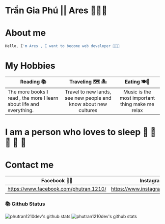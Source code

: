 
# Trần Gia Phú || Ares :black_heart::black_heart::black_heart:

# About me

```javascript
Hello, I'm Ares , I want to become web developer 🖤🖤🖤
```

# My Hobbies

| Reading :books: | Traveling :world_map: :desert_island: | Eating :plate_with_cutlery::chopsticks:|
| --------------- | :-----------------------------------: | :------------------------------------: |
| The more books I read , the more I learn about life and everything. | Travel to new lands, see new people and know about new cultures | Music is the most important thing make me relax | :honey_pot: :crab: 	:lobster: :green_salad: :hotdog: :hamburger:	:meat_on_bone: :poultry_leg: |

# I am a person who loves to sleep 	:rofl:	:rofl:	:rofl:	:rofl:	:rofl:

# Contact me

| Facebook :black_heart::black_heart: |Instagram :heart::heart: | Gmail :love_letter:|
| :------------------------------------: | :------------------------------------: | :-----------------------: |
| https://www.facebook.com/phutran.1210/ | https://www.instagram.com/phutr1210/   |  phutran1210.dev@gmail.com |

### 📚 Github Status
![phutran1210dev's github stats](https://github-readme-stats.vercel.app/api/top-langs/?username=phutran1210dev&layout=compact&theme=tokyonight&langs_count=6)
![phutran1210dev's github stats](https://github-readme-stats.vercel.app/api?username=phutran1210dev&show_icons=true&theme=tokyonight)
